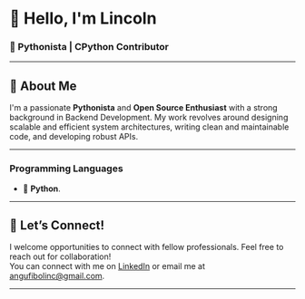 # 👋 Hello, I'm Lincoln  
###  🐍 Pythonista | CPython Contributor

---

## 🚀 About Me
I'm a passionate **Pythonista**  and **Open Source Enthusiast** with a strong background in Backend Development. My work revolves around designing scalable and efficient system architectures, writing clean and maintainable code, and developing robust APIs.

---
### **Programming Languages**
- 🐍 **Python**.
---

## 🤝 Let’s Connect!
I welcome opportunities to connect with fellow professionals. Feel free to reach out for collaboration!  
You can connect with me on [LinkedIn](https://linkedin.com/in/linc-/) or email me at angufibolinc@gmail.com.

---


